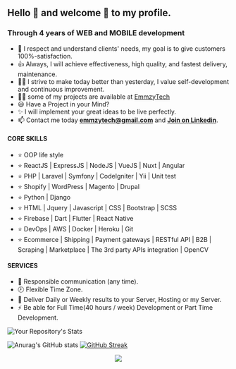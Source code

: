 ## Hello 👋 and welcome 🎉 to my profile.

### Through 4 years of WEB and MOBILE development
- 🚀 I respect and understand clients' needs, my goal is to give customers 100%-satisfaction.
- 👍 Always, I will achieve effectiveness, high quality, and fastest delivery, maintenance.
- 👨‍🎓 I strive to make today better than yesterday, I value self-development and continuous improvement.
- 👨‍💻 some of my projects are available at [EmmzyTech](https://github.com/Emmzy-Tech/)
- 😃 Have a Project in your Mind?
- ✨ I will implement your great ideas to be live perfectly.
- 📫 Contact me today **emmzytech@gmail.com** and **[Join on Linkedin](https://www.linkedin.com/in/emmanuelonyenegbutu/)**.

#### CORE SKILLS
- ⭐ OOP life style
- ⭐ ReactJS | ExpressJS | NodeJS | VueJS | Nuxt | Angular
- ⭐ PHP | Laravel | Symfony | CodeIgniter | Yii | Unit test
- ⭐ Shopify | WordPress | Magento | Drupal
- ⭐ Python | Django 
- ⭐ HTML | Jquery | Javascript | CSS | Bootstrap | SCSS
- ⭐ Firebase | Dart | Flutter | React Native
- ⭐ DevOps | AWS | Docker | Heroku | Git
- ⭐ Ecommerce | Shipping | Payment gateways | RESTful API | B2B | Scraping | Marketplace | The 3rd party APIs integration | OpenCV
#### SERVICES
- 💬 Responsible communication (any time).
- 🕗 Flexible Time Zone.
- 🚚 Deliver Daily or Weekly results to your Server, Hosting or my Server.
- ⚡ Be able for Full Time(40 hours / week) Development or Part Time Development.


![Your Repository's Stats](https://github-readme-stats.vercel.app/api/top-langs/?username=Emmzy-Tech&theme=synthwave)


![Anurag's GitHub stats](https://github-readme-stats.vercel.app/api?username=Emmzy-Tech&show_icons=true&theme=synthwave)
[![GitHub Streak](https://streak-stats.demolab.com/?user=Emmzy-Tech&theme=synthwave)](https://git.io/streak-stats)

<p align="center">
    <img src="https://github-profile-trophy.vercel.app/?username=devdreamsolution&column=7&theme=onedark"/>
</p>



